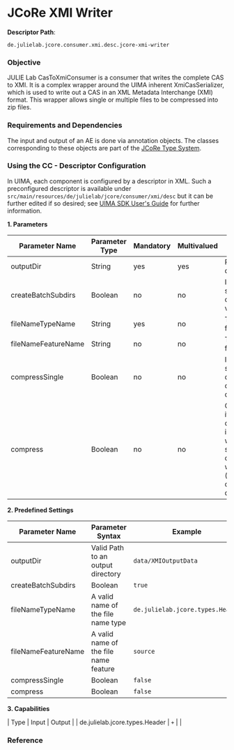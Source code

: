 # JCoRe XMI Writer

**Descriptor Path**:
```
de.julielab.jcore.consumer.xmi.desc.jcore-xmi-writer
```
### Objective
JULIE Lab CasToXmiConsumer is a consumer that writes the complete CAS to XMI. It is a complex wrapper around the UIMA inherent XmiCasSerializer, which is used to write out a CAS in an XML Metadata Interchange (XMI) format. This wrapper allows single or multiple files to be compressed into zip files.

### Requirements and Dependencies
The input and output of an AE is done via annotation objects. The classes corresponding to these objects are part of the [JCoRe Type System](https://github.com/JULIELab/jcore-base/tree/master/jcore-types).

### Using the CC - Descriptor Configuration
In UIMA, each component is configured by a descriptor in XML. Such a preconfigured descriptor is available under `src/main/resources/de/julielab/jcore/consumer/xmi/desc` but it can be further edited if so desired; see [UIMA SDK User's Guide](https://uima.apache.org/downloads/releaseDocs/2.1.0-incubating/docs/html/tools/tools.html#ugr.tools.cde) for further information.

**1. Parameters**

| Parameter Name | Parameter Type | Mandatory | Multivalued | Description |
|----------------|----------------|-----------|-------------|-------------|
| outputDir | String | yes | yes | Path to an output directory |
| createBatchSubdirs| Boolean | no | no | If subdirectories should be created, default value is false |
| fileNameTypeName | String | yes | no | The name of the file name type |
| fileNameFeatureName| String | no | no | The name of the file name feature |
| compressSingle| Boolean | no | no | If the Xmi's should be compressed in one batch, default false |
| compress | Boolean | no | no | Only plays a role if compresssSingle is false. Decides whether the Xmi should be compressed with gzip (multiple files compression), default false |



**2. Predefined Settings**

| Parameter Name | Parameter Syntax | Example |
|----------------|------------------|---------|
| outputDir | Valid Path to an output directory | `data/XMIOutputData` |
| createBatchSubdirs | Boolean | `true` |
| fileNameTypeName | A valid name of the file name type| `de.julielab.jcore.types.Header` |
| fileNameFeatureName | A valid name of the file name feature | `source` |
| compressSingle | Boolean | `false` |
| compress | Boolean | `false` |



**3. Capabilities**

| Type | Input | Output |
| de.julielab.jcore.types.Header | `+` |  |



### Reference
